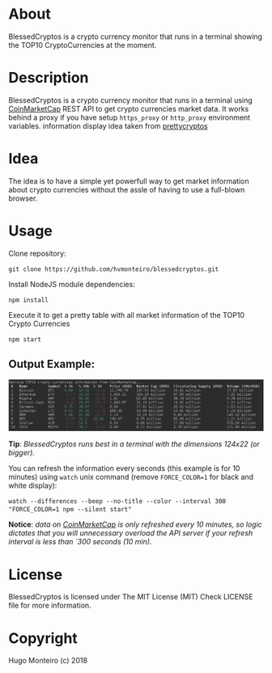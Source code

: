 # About
BlessedCryptos is a crypto currency monitor that runs in a terminal showing the TOP10 CryptoCurrencies at the moment.


# Description
BlessedCryptos is a crypto currency monitor that runs in a terminal using [CoinMarketCap](http://www.coinmarketcap.com) REST API to get crypto currencies market data.
It works behind a proxy if you have setup `https_proxy` or `http_proxy` environment variables.
information display idea taken from [prettycryptos](https://github.com/tiaanduplessis/prettycryptos/)


# Idea
The idea is to have a simple yet powerfull way to get market information about crypto currencies without the assle of having to use a full-blown browser.


# Usage
Clone repository:
```
git clone https://github.com/hvmonteiro/blessedcryptos.git
```

Install NodeJS module dependencies:
```
npm install
```

Execute it to get a pretty table with all market information of the TOP10 Crypto Currencies
```
npm start
```

## Output Example:
![](images/output-example.png?raw=true)

**Tip**: *BlessedCryptos runs best in a terminal with the dimensions 124x22 (or bigger).*

You can refresh the information every <n> seconds (this example is for 10 minutes) using `watch` unix command (remove `FORCE_COLOR=1` for black and white display):
```
watch --differences --beep --no-title --color --interval 300 "FORCE_COLOR=1 npm --silent start"
```

**Notice**: *data on [CoinMarketCap](http://www.coinmarketcap.com) is only refreshed every 10 minutes, so logic dictates that you will unnecessary overload the API server if your refresh interval is less than `300 seconds (10 min).*


# License
BlessedCryptos is licensed under The MIT License (MIT)
Check LICENSE file for more information.


# Copyright
Hugo Monteiro (c) 2018

